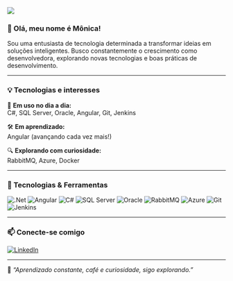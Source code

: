 <a href="https://github.com/monica88lima?tab=repositories">
  <img src="https://img.shields.io/static/v1?label=Overview&message=MonicaLima&color=f8efd4&style=for-the-badge&logo=GitHub">
</a>

### 🤎 Olá, meu nome é <strong>Mônica!</strong>

Sou uma entusiasta de tecnologia determinada a transformar ideias em soluções inteligentes. Busco constantemente o crescimento como desenvolvedora, explorando novas tecnologias e boas práticas de desenvolvimento.

---

### 💡 Tecnologias e interesses

🚀 **Em uso no dia a dia:**  
C#, SQL Server, Oracle, Angular, Git, Jenkins  

🛠️ **Em aprendizado:**  
Angular (avançando cada vez mais!)  

🔍 **Explorando com curiosidade:**  
RabbitMQ, Azure, Docker 

---

### 🧰 Tecnologias & Ferramentas

![.Net](https://img.shields.io/badge/.NET-5C2D91?style=for-the-badge&logo=.net&logoColor=white)
![Angular](https://img.shields.io/badge/angular-%23DD0031.svg?style=for-the-badge&logo=angular&logoColor=white)
![C#](https://img.shields.io/badge/c%23-%23239120.svg?style=for-the-badge&logo=csharp&logoColor=white)
![SQL Server](https://img.shields.io/badge/Microsoft_SQL_Server-CC2927?style=for-the-badge&logo=microsoftsqlserver&logoColor=white)
![Oracle](https://img.shields.io/badge/Oracle-F80000?style=for-the-badge&logo=oracle&logoColor=white)
![RabbitMQ](https://img.shields.io/badge/RabbitMQ-FF6600?style=for-the-badge&logo=rabbitmq&logoColor=white)
![Azure](https://img.shields.io/badge/azure-%230072C6.svg?style=for-the-badge&logo=microsoftazure&logoColor=white)
![Git](https://img.shields.io/badge/git-%23F05033.svg?style=for-the-badge&logo=git&logoColor=white)
![Jenkins](https://img.shields.io/badge/Jenkins-D24939?style=for-the-badge&logo=jenkins&logoColor=white)

---

### 📫 Conecte-se comigo

[![LinkedIn](https://img.shields.io/badge/-Monica%20Lima-blue?style=for-the-badge&logo=Linkedin&logoColor=white)](https://www.linkedin.com/in/monicalima/)

---

🌱 *“Aprendizado constante, café e curiosidade, sigo explorando.”*
